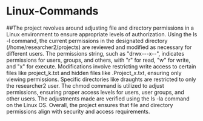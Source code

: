 # Linux-Commands

##The project revolves around adjusting file and directory permissions in a Linux environment to ensure appropriate levels of authorization. Using the ls -l command, the current permissions in the designated directory (/home/researcher2/projects) are reviewed and modified as necessary for different users. The permissions string, such as "drwx---x--", indicates permissions for users, groups, and others, with "r" for read, "w" for write, and "x" for execute. Modifications involve restricting write access to certain files like project_k.txt and hidden files like .Project_x.txt, ensuring only viewing permissions. Specific directories like draughts are restricted to only the researcher2 user. The chmod command is utilized to adjust permissions, ensuring proper access levels for users, user groups, and other users. The adjustments made are verified using the ls -la command on the Linux OS. Overall, the project ensures that file and directory permissions align with security and access requirements.


